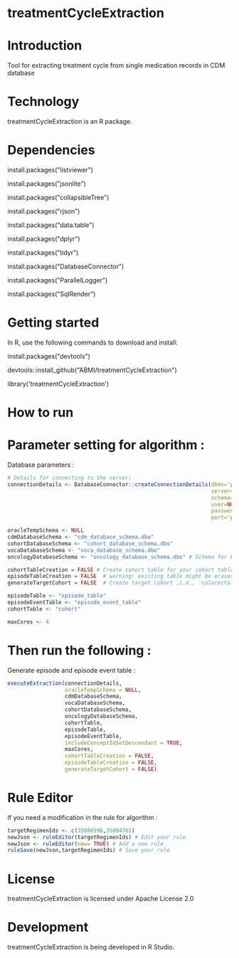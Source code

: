 # treatmentCycleExtraction

Introduction
==========
Tool for extracting treatment cycle from single medication records in CDM database

Technology
==========
treatmentCycleExtraction is an R package.

Dependencies
============
install.packages("listviewer")

install.packages("jsonlite")

install.packages("collapsibleTree")

install.packages("rjson")

install.packages("data.table")

install.packages("dplyr")

install.packages("tidyr")

install.packages("DatabaseConnector")

install.packages("ParallelLogger")

install.packages("SqlRender")

Getting started
============
In R, use the following commands to download and install:

install.packages("devtools")

devtools::install_github("ABMI/treatmentCycleExtraction")

library('treatmentCycleExtraction')

How to run
============
# Parameter setting for algorithm :

Database parameters :
```r
# Details for connecting to the server:
connectionDetails <- DatabaseConnector::createConnectionDetails(dbms='pdw',
                                                                server=Sys.getenv("PDW_SERVER"),
                                                                schema='cdmDatabaseSchema',
                                                                user=NULL,
                                                                password=NULL,
                                                                port='port')

oracleTempSchema <- NULL
cdmDatabaseSchema <- "cdm_database_schema.dbo"
cohortDatabaseSchema <- "cohort_database_schema.dbo"
vocaDatabaseSchema <- "voca_database_schema.dbo"
oncologyDatabaseSchema <- "oncology_database_schema.dbo" # Schema for Episode table and Episode_eventtable, default = cdmDatabaseSchema

cohortTableCreation = FALSE # Create cohort table for your cohort table
episodeTableCreation = FALSE  # warning: existing table might be erased
generateTargetCohort = FALSE  # Create target cohort ,i.e., 'colorectal cancer'

episodeTable <- "episode_table"
episodeEventTable <- "episode_event_table"
cohortTable <- "cohort"

maxCores <- 4
```

# Then run the following :
Generate episode and episode event table :
```r
executeExtraction(connectionDetails,
                  oracleTempSchema = NULL,
                  cdmDatabaseSchema,
                  vocaDatabaseSchema,
                  cohortDatabaseSchema,
                  oncologyDatabaseSchema,
                  cohortTable,
                  episodeTable,
                  episodeEventTable,
                  includeConceptIdSetDescendant = TRUE,
                  maxCores,
                  cohortTableCreation = FALSE,
                  episodeTableCreation = FALSE,
                  generateTargetCohort = FALSE)
```
# Rule Editor

If you need a modification in the rule for algorithm :
```r
targetRegimenIds <- c(35806596,35804761)
newJson <- ruleEditor(targetRegimenIds) # Edit your rule
newJson <- ruleEditor(new= TRUE) # Add a new rule
ruleSave(newJson,targetRegimenIds) # Save your rule
```

License
=======
  treatmentCycleExtraction is licensed under Apache License 2.0

Development
===========
  treatmentCycleExtraction is being developed in R Studio.

